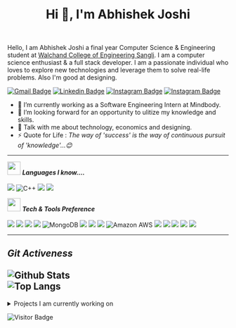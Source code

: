  <h1 align="center">Hi 👋, I'm Abhishek Joshi</h1>

<br/>

Hello, I am Abhishek Joshi a final year Computer Science & Engineering student at [Walchand College of Engineering Sangli](http://www.walchandsangli.ac.in/). I am a computer science enthusiast & a full stack developer. I am a passionate individual who loves to explore new technologies and leverage them to solve real-life problems. Also I'm good at designing.

[![Gmail Badge](https://img.shields.io/badge/-ajabhishekgjoshi@gmail.com-c14438?style=flat&logo=Gmail&logoColor=white&link=mailto:ajabhishekgjoshi@gmail.com)](mailto:ajabhishekgjoshi@gmail.com)
[![Linkedin Badge](https://img.shields.io/badge/-AbhishekGJoshi-blue?style=flat&logo=Linkedin&logoColor=white&link=https://www.linkedin.com/in/abhishek-g-joshi/)](https://www.linkedin.com/in/abhishek-g-joshi/)
[![Instagram Badge](https://img.shields.io/badge/__abhijoshi15_-purple?style=flat&logo=instagram&logoColor=white&link=https://www.instagram.com/_abhi_joshi15/)](https://www.instagram.com/_abhi_joshi15/)
[![Instagram Badge](https://img.shields.io/badge/-agjoshi15-blue?style=flat&logo=twitter&logoColor=white&link=https://mobile.twitter.com/a_g_joshi15)](https://mobile.twitter.com/a_g_joshi15)

<!--
**abhishek-g-joshi/abhishek-g-joshi** is a ✨ _special_ ✨ repository because its `README.md` (this file) appears on your GitHub profile.

Here are some ideas to get you started:-->

- 🔭 I’m currently working as a Software Engineering Intern at Mindbody.
- 👯 I’m looking forward for an opportunity to ulitize my knowledge and skills.
- 💬 Talk with me about technology, economics and designing.
- ⚡ Quote for Life : <i>The way of 'success' is the way of continuous pursuit of 'knowledge'...😊</i>
<!-- - 🌱 I’m currently learning React.js -->
<!-- - 📫 How to reach me: ... -->
<!-- - 😄 Pronouns: ... -->
<!-- - 🤔 I’m looking for help with ... -->
---------------------------------------------------------------------------------------------------------------------------------------------------------------------------------
<img src="https://media.giphy.com/media/iY8CRBdQXODJSCERIr/giphy.gif" width="30px">&nbsp;***Languages I know....***
<br/>
<br/>
<img src="https://img.shields.io/badge/-C%20-659ad2?style=flat&logo=c%2B%2B&logoColor=ffffff"> ![C++](https://img.shields.io/badge/-C++-00599C?style=flat&logo=c&logoColor=ffffff") <img src="http://img.shields.io/badge/-Java-F89820?style=flat&logo=java&logoColor=white"> <img src="https://img.shields.io/badge/-JavaScript-eed718?style=flat&logo=javascript&logoColor=ffffff">

<img src="https://media.giphy.com/media/iY8CRBdQXODJSCERIr/giphy.gif" width="30px">&nbsp;***Tech & Tools Preference***
<br/>
<br/>
<img src = "https://img.shields.io/badge/-HTML5-E34F26?style=flat&logo=html5&logoColor=white"> <img src = "https://img.shields.io/badge/-CSS3-1572B6?style=flat&logo=css3&logoColor=white">
<img src="https://img.shields.io/badge/-Bootstrap-563D7C?style=flat&logo=bootstrap&logoColor=white">
<img src="https://img.shields.io/badge/-React-000000?style=flat&logo=react&logoColor=00c8ff">
![MongoDB](https://img.shields.io/badge/-MongoDB-black?style=flat&logo=mongodb)
<img src="https://img.shields.io/badge/-MySQL-F29111?style=flat&logo=mysql&logoColor=FFFFFF">
<img src="https://img.shields.io/badge/-Express.js-787878?style=flat">
<img src="https://img.shields.io/badge/-Node.js-3C873A?style=flat&logo=Node.js&logoColor=white">
![Amazon AWS](https://img.shields.io/badge/Amazon%20AWS-232F3E?style=flat&logo=amazon-aws)
<img src="http://img.shields.io/badge/-Google%20Cloud%20Platform-4285F4?style=flat&logo=google%20cloud&logoColor=white">
<img src="http://img.shields.io/badge/-Git-F1502F?style=flat&logo=git&logoColor=FFFFFF">
<img src="http://img.shields.io/badge/-Github-000000?style=flat&logo=github&logoColor=FFFFFF">
<img src="http://img.shields.io/badge/-Heroku-430098?style=flat&logo=heroku&logoColor=white">
<img src="http://img.shields.io/badge/-Vercel-black?style=flat&logo=vercel&logoColor=white">


---------------------------------------------------------------------------------------------------------------------------------------------------------------------------------
***Git Activeness***
<br/><br/>
![Github Stats](https://github-readme-stats.vercel.app/api?username=abhishek-g-joshi&count_private=true&show_icons=true&include_all_commits=true&theme=react&boarder_color=61dafb)
<br/>
![Top Langs](https://github-readme-stats.vercel.app/api/top-langs/?username=abhishek-g-joshi&hide=TeX&layout=compact&theme=react&boarder_color=61dafb)
---------------------------------------------------------------------------------------------------------------------------------------------------------------------------------

<details>
<summary>
  Projects I am currently working on
</summary>

<br />

[![ReadMe Card](https://github-readme-stats.vercel.app/api/pin/?username=abhishek-g-joshi&repo=Parky)](https://github.com/abhishek-g-joshi/Parky)

 </details>
 
![Visitor Badge](https://visitor-badge.laobi.icu/badge?page_id=abhishek-g-joshi.abhishek-g-joshi)


